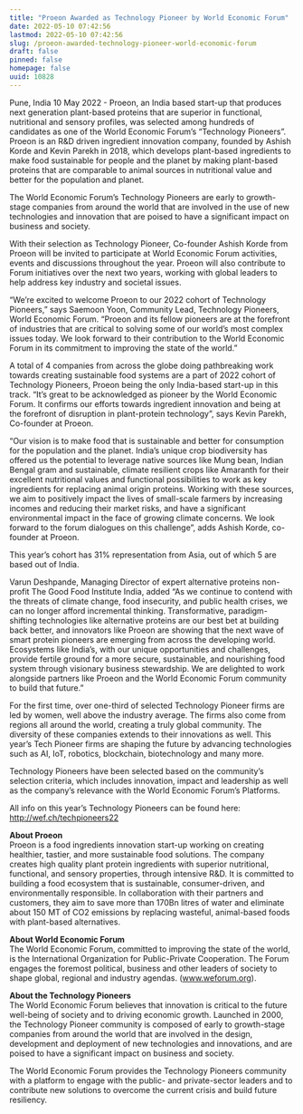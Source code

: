 ```yaml
---
title: "Proeon Awarded as Technology Pioneer by World Economic Forum"
date: 2022-05-10 07:42:56
lastmod: 2022-05-10 07:42:56
slug: /proeon-awarded-technology-pioneer-world-economic-forum
draft: false
pinned: false
homepage: false
uuid: 10828
---
```

<p>Pune, India 10 May 2022 - Proeon, an India based start-up that produces next generation plant-based proteins that are superior in functional, nutritional and sensory profiles, was selected among hundreds of candidates as one of the World Economic Forum’s “Technology Pioneers”. Proeon is an R&D driven ingredient innovation company, founded by Ashish Korde and Kevin Parekh in 2018, which develops plant-based ingredients to make food sustainable for people and the planet by making plant-based proteins that are comparable to animal sources in nutritional value and better for the population and planet.</p>
<p>The World Economic Forum’s Technology Pioneers are early to growth-stage companies from around the world that are involved in the use of new technologies and innovation that are poised to have a significant impact on business and society.</p>
<p>With their selection as Technology Pioneer, Co-founder Ashish Korde from Proeon will be invited to participate at World Economic Forum activities, events and discussions throughout the year. Proeon will also contribute to Forum initiatives over the next two years, working with global leaders to help address key industry and societal issues.</p>
<p>“We’re excited to welcome Proeon to our 2022 cohort of Technology Pioneers,” says Saemoon Yoon, Community Lead, Technology Pioneers, World Economic Forum. “Proeon and its fellow pioneers are at the forefront of industries that are critical to solving some of our world’s most complex issues today. We look forward to their contribution to the World Economic Forum in its commitment to improving the state of the world.”</p>
<p>A total of 4 companies from across the globe doing pathbreaking work towards creating sustainable food systems are a part of 2022 cohort of Technology Pioneers, Proeon being the only India-based start-up in this track. “It’s great to be acknowledged as pioneer by the World Economic Forum. It confirms our efforts towards ingredient innovation and being at the forefront of disruption in plant-protein technology”, says Kevin Parekh, Co-founder at Proeon.</p>
<p>“Our vision is to make food that is sustainable and better for consumption for the population and the planet. India’s unique crop biodiversity has offered us the potential to leverage native sources like Mung bean, Indian Bengal gram and sustainable, climate resilient crops like Amaranth for their excellent nutritional values and functional possibilities to work as key ingredients for replacing animal origin proteins. Working with these sources, we aim to positively impact the lives of small-scale farmers by increasing incomes and reducing their market risks, and have a significant environmental impact in the face of growing climate concerns. We look forward to the forum dialogues on this challenge”, adds Ashish Korde, co-founder at Proeon.</p>
<p>This year’s cohort has 31% representation from Asia, out of which 5 are based out of India.</p>
<p>Varun Deshpande, Managing Director of expert alternative proteins non-profit The Good Food Institute India, added “As we continue to contend with the threats of climate change, food insecurity, and public health crises, we can no longer afford incremental thinking. Transformative, paradigm-shifting technologies like alternative proteins are our best bet at building back better, and innovators like Proeon are showing that the next wave of smart protein pioneers are emerging from across the developing world. Ecosystems like India’s, with our unique opportunities and challenges, provide fertile ground for a more secure, sustainable, and nourishing food system through visionary business stewardship. We are delighted to work alongside partners like Proeon and the World Economic Forum community to build that future.”</p>
<p>For the first time, over one-third of selected Technology Pioneer firms are led by women, well above the industry average. The firms also come from regions all around the world, creating a truly global community. The diversity of these companies extends to their innovations as well. This year’s Tech Pioneer firms are shaping the future by advancing technologies such as AI, IoT, robotics, blockchain, biotechnology and many more.</p>
<p>Technology Pioneers have been selected based on the community’s selection criteria, which includes innovation, impact and leadership as well as the company’s relevance with the World Economic Forum’s Platforms.</p>
<p>All info on this year’s Technology Pioneers can be found here: <a href="http://wef.ch/techpioneers22">http://wef.ch/techpioneers22</a></p>
<p><strong>About Proeon</strong><br />
Proeon is a food ingredients innovation start-up working on creating healthier, tastier, and more sustainable food solutions. The company creates high quality plant protein ingredients with superior nutritional, functional, and sensory properties, through intensive R&D. It is committed to building a food ecosystem that is sustainable, consumer-driven, and environmentally responsible. In collaboration with their partners and customers, they aim to save more than 170Bn litres of water and eliminate about 150 MT of CO2 emissions by replacing wasteful, animal-based foods with plant-based alternatives.</p>
<p><strong>About World Economic Forum</strong><br />
The World Economic Forum, committed to improving the state of the world, is the International Organization for Public-Private Cooperation. The Forum engages the foremost political, business and other leaders of society to shape global, regional and industry agendas. (<a href="http://www.weforum.org">www.weforum.org</a>).</p>
<p><strong>About the Technology Pioneers</strong><br />
The World Economic Forum believes that innovation is critical to the future well-being of society and to driving economic growth. Launched in 2000, the Technology Pioneer community is composed of early to growth-stage companies from around the world that are involved in the design, development and deployment of new technologies and innovations, and are poised to have a significant impact on business and society.</p>
<p>The World Economic Forum provides the Technology Pioneers community with a platform to engage with the public- and private-sector leaders and to contribute new solutions to overcome the current crisis and build future resiliency.</p>
